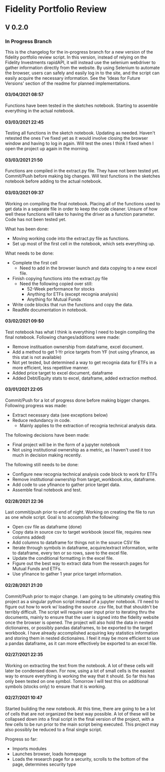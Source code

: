 # Fidelity Portfolio Review
## V 0.2.0 
### In Progress Branch

This is the changelog for the in-progress branch for a new version of the fidelity portfolio review script. In this version, instead of relying on the Fidelity Investments rapidAPI, it will instead use the selenium webdriver to gather information directly from the website. By using Selenium to automate the browser, users can safely and easily log in to the site, and the script can easily acquire the necessary information. See the 'Ideas for Future Versions' section of the readme for planned implementations.

#### 03/04/2021 08:57
Functions have been tested in the sketches notebook. Starting to assemble everything in the actual notebook.

#### 03/03/2021 22:45
Testing all functions in the sketch notebook. Updating as needed. Haven't retested the ones I've fixed yet as it would involve closing the browser window and having to log in again. Will test the ones I think I fixed when I open the project up again in the morning.

#### 03/03/2021 21:50
Functions are compiled in the extract.py file. They have not been tested yet. Commit/Push before making big changes. Will test functions in the sketches notebook before adding to the actual notebook.

#### 03/03/2021 09:37
Working on compiling the final notebook. Placing all of the functions used to get data in a separate file in order to keep the code cleaner. Unsure of how well these functions will take to having the driver as a function parameter. Code has not been tested yet.

What has been done:

- Moving working code into the extract.py file as functions.
- Set up most of the first cell in the notebook, which sets everything up.

What needs to be done:

- Complete the first cell
    - Need to add in the browser launch and data copying to a new excel file.
- Finish copying functions into the extract.py file
    - Need the following copied over still:
        - 52-Week performance for stocks
        - Anything for ETFs (except recognia analysis)
        - Anything for Mutual Funds
- Write code blocks that run the functions and copy the data.
- ReadMe documentation in notebook.

#### 03/02/2021 09:$0
Test notebook has what I think is everything I need to begin compiling the final notebook. Following changes/additions were made:

- Remove instituation ownership from dataframe, excel document.
- Add a method to get 1-Yr price targets from YF (not using yfinance, as this stat is not available)
- Not yet tested, but determined a way to get recognia data for ETFs in a more efficient, less repetitive manner.
- Added price target to excel document, dataframe
- Added Debt/Equity stats to excel, dataframe, added extraction method.

#### 03/01/2021 22:05
Commit/Push for a lot of progress done before making bigger changes. Following progress was made:

- Extract necessary data (see exceptions below)
- Reduce redundancy in code.
    - Mainly applies to the extraction of recognia technical analysis data.

The following decisions have been made:

- Final project will be in the form of a jupyter notebook
- Not using institutional ownership as a metric, as I haven't used it too much in decision making recently.

The following still needs to be done:

- Configure new recognia technical analysis code block to work for ETFs
- Remove institutional ownership from target_workbook.xlsx, dataframe.
- Add code to use yfinance to gather price target data.
- Assemble final notebook and test.


#### 02/28/2021 22:36
Last commit/push prior to end of night. Working on creating the file to run as one whole script. Goal is to accomplish the following:

- Open csv file as dataframe (done)
- Copy data in source csv to target workbook (excel file, requires new columns added)
- Add columns to dataframe for things not in the source CSV file
- Iterate through symbols in dataframe, acquire/extract information, write to dataframe, every ten or so rows, save to the excel file.
- Update the conditional formatting in the excel file.
- Figure out the best way to extract data from the research pages for Mutual Funds and ETFs.
- Use yfinance to gather 1 year price target information.

#### 02/28/2021 21:20
Commit/Push prior to major change. I am going to be ultimately creating this project as a singular python script instead of a jupyter notebook. I'll need to figure out how to work w/ loading the source .csv file, but that shouldn't be terribly difficult. The script will require user input prior to iterating thru the documents, mainly to ensure that the user is signed into the fidelity website once the browser is opened. The project will also hold the data in nested dictionaires, or possibly pandas dataframes, to be exported to the target workbook. I have already accomplished acquiring key statistics information and storing them in nested dictionaires. I feel it may be more efficient to use a pandas dataframe, as it can more effectively be exported to an excel file.

#### 02/27/2021 22:35
Working on extracting the text from the notebook. A lot of these cells will later be condensed down. For now, using a lot of small cells is the easiest way to ensure everything is working the way that it should. So far this has only been tested on one symbol. Tomorrow I will test this on additional symbols (stocks only) to ensure that it is working.

#### 02/27/2021 10:47
Started building the new notebook. At this time, there are going to be a lot of cells that are not organized the best way possible. A lot of these will be collapsed down into a final script in the final version of the project, with a few cells to be run prior to the main script being executed. This project may also possibly be reduced to a final single script. 

Progress so far:

- Imports modules
- Launches browser, loads homepage
- Loads the research page for a security, scrolls to the bottom of the page, determines security type